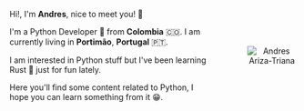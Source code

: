 <div style="display: flex; align-items: center; justify-content: space-around;">
  <div>
    <p>Hi!, I'm <b>Andres</b>, nice to meet you! 👋</p>
    <p>
        I'm a Python Developer 🐍 from <b>Colombia</b> 🇨🇴.
        I am currently living in <b>Portimão</b>, <b>Portugal</b> 🇵🇹.
    </p>
    <p>
        I am interested in Python stuff but I've been learning Rust 🦀 just for fun lately.
    </p>
    <p>
        Here you'll find some content related to Python, I hope you can learn something from it 😁.
    </p>
  </div>
  <div style="text-align: center; margin-left: 60px;">
    <img src="https://images.weserv.nl/?url=avatars.githubusercontent.com/u/34245704?v=4&h=300&w=300&fit=cover&mask=circle&maxage=7d" alt="Andres Ariza-Triana"/>
  </div>
</div>